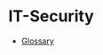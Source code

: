 # IT-Security

- [Glossary](https://github.com/FischerAndi/IT-Security/blob/master/Glossary/ITS_Glossary.html)
